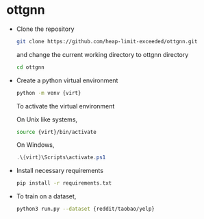 # ottgnn

+ Clone the repository

  ```bash
  git clone https://github.com/heap-limit-exceeded/ottgnn.git 
  ```

  and change the current working directory to ottgnn directory

  ```bash
  cd ottgnn
  ```

+ Create a python virtual environment

  ```bash
  python -m venv {virt}
  ```

  To activate the virtual environment

  On Unix like systems,

  ```bash
  source {virt}/bin/activate
  ```

  On Windows,

  ```powershell
  .\{virt}\Scripts\activate.ps1
  ```

+ Install necessary requirements

  ```bash
  pip install -r requirements.txt
  ```

+ To train on a dataset,

  ```bash
  python3 run.py --dataset {reddit/taobao/yelp}
  ```
